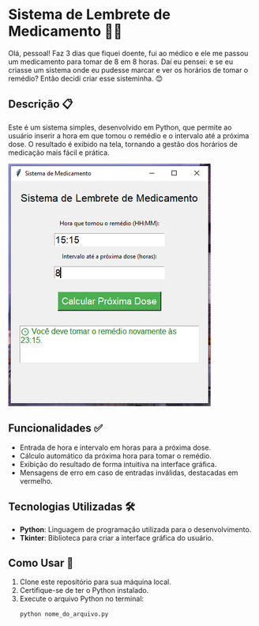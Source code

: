 # Sistema de Lembrete de Medicamento 💊⏰

Olá, pessoal! Faz 3 dias que fiquei doente, fui ao médico e ele me passou um medicamento para tomar de 8 em 8 horas. Daí eu pensei: e se eu criasse um sistema onde eu pudesse marcar e ver os horários de tomar o remédio? Então decidi criar esse sisteminha. 😊

## Descrição 📋

Este é um sistema simples, desenvolvido em Python, que permite ao usuário inserir a hora em que tomou o remédio e o intervalo até a próxima dose. O resultado é exibido na tela, tornando a gestão dos horários de medicação mais fácil e prática.

![Screenshot do Sistema](img.png)

## Funcionalidades ✅

- Entrada de hora e intervalo em horas para a próxima dose.
- Cálculo automático da próxima hora para tomar o remédio.
- Exibição do resultado de forma intuitiva na interface gráfica.
- Mensagens de erro em caso de entradas inválidas, destacadas em vermelho.

## Tecnologias Utilizadas 🛠️

- **Python**: Linguagem de programação utilizada para o desenvolvimento.
- **Tkinter**: Biblioteca para criar a interface gráfica do usuário.

## Como Usar 🚀

1. Clone este repositório para sua máquina local.
2. Certifique-se de ter o Python instalado.
3. Execute o arquivo Python no terminal:
   ```bash
   python nome_do_arquivo.py
